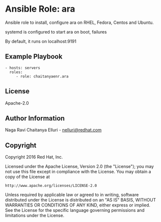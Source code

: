 Ansible Role: ara
=========
Ansible role to install, configure ara on RHEL, Fedora, Centos and Ubuntu.

systemd is configured to start ara on boot, failures

By default, it runs on localhost:9191

Example Playbook
----------------

    - hosts: servers
      roles:
         - role: chaitanyaenr.ara

License
-------

Apache-2.0

Author Information
------------------

Naga Ravi Chaitanya Elluri - nelluri@redhat.com

Copyright
------------------

Copyright 2016 Red Hat, Inc.

Licensed under the Apache License, Version 2.0 (the "License");
you may not use this file except in compliance with the License.
You may obtain a copy of the License at

    http://www.apache.org/licenses/LICENSE-2.0

Unless required by applicable law or agreed to in writing, software
distributed under the License is distributed on an "AS IS" BASIS,
WITHOUT WARRANTIES OR CONDITIONS OF ANY KIND, either express or implied.
See the License for the specific language governing permissions and
limitations under the License.
